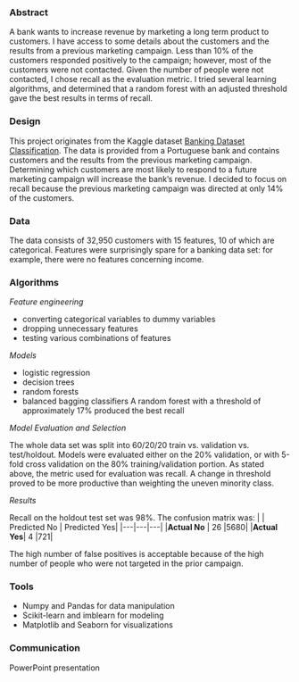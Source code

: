 ### Abstract
A bank wants to increase revenue by marketing a long term product to customers. I have access to some details about the customers and the results from a previous marketing campaign. Less than 10% of the customers responded positively to the campaign; however, most of the customers were not contacted. Given the number of people were not contacted, I chose recall as the evaluation metric. I tried several learning algorithms, and determined that a random forest with an adjusted threshold gave the best results in terms of recall. 

### Design
This project originates from the Kaggle dataset [Banking Dataset Classification](https://www.kaggle.com/rashmiranu/banking-dataset-classification?select=new_train.csv). The data is provided from a Portuguese bank and contains customers and the results from the previous marketing campaign. Determining which customers are most likely to respond to a future marketing campaign will increase the bank’s revenue. I decided to focus on recall because the previous marketing campaign was directed at only 14% of the customers. 
### Data
The data consists of 32,950 customers with 15 features, 10 of which are categorical. Features were surprisingly spare for a banking data set: for example, there were no features concerning income.
### Algorithms
_Feature engineering_
- converting categorical variables to dummy variables
- dropping unnecessary features
- testing various combinations of features

_Models_
- logistic regression
- decision trees
- random forests
- balanced bagging classifiers
A random forest with a threshold of approximately 17% produced the best recall 

_Model Evaluation and Selection_

The whole data set was split into 60/20/20 train vs. validation vs. test/holdout. Models were evaluated either on the 20% validation, or  with 5-fold cross validation on the 80% training/validation portion. As stated above, the metric used for evaluation was recall. A change in threshold proved to be more productive than weighting the uneven minority class.  

_Results_

Recall on the holdout test set was 98%. The confusion matrix was: 
|   | Predicted No | Predicted Yes|
|---|---|---|
|**Actual No** | 26 |5680|
|**Actual Yes**|   4  |721|

The high number of false positives is acceptable because of the high number of people who were not targeted in the prior campaign.

### Tools
- Numpy and Pandas for data manipulation
- Scikit-learn and imblearn for modeling
- Matplotlib and Seaborn for visualizations
### Communication
PowerPoint presentation

